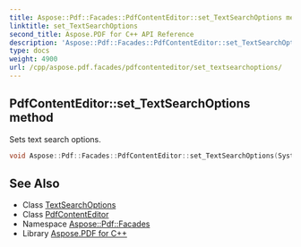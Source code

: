 ```yaml
---
title: Aspose::Pdf::Facades::PdfContentEditor::set_TextSearchOptions method
linktitle: set_TextSearchOptions
second_title: Aspose.PDF for C++ API Reference
description: 'Aspose::Pdf::Facades::PdfContentEditor::set_TextSearchOptions method. Sets text search options in C++.'
type: docs
weight: 4900
url: /cpp/aspose.pdf.facades/pdfcontenteditor/set_textsearchoptions/
---
```

## PdfContentEditor::set_TextSearchOptions method


Sets text search options.

```cpp
void Aspose::Pdf::Facades::PdfContentEditor::set_TextSearchOptions(System::SharedPtr<Aspose::Pdf::Text::TextSearchOptions> value)
```

## See Also

* Class [TextSearchOptions](../../../aspose.pdf.text/textsearchoptions/)
* Class [PdfContentEditor](../)
* Namespace [Aspose::Pdf::Facades](../../)
* Library [Aspose.PDF for C++](../../../)
